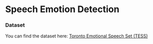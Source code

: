 # Speech Emotion Detection

### Dataset
You can find the dataset here: [Toronto Emotional Speech Set (TESS)](https://www.kaggle.com/datasets/ejlok1/toronto-emotional-speech-set-tess)
